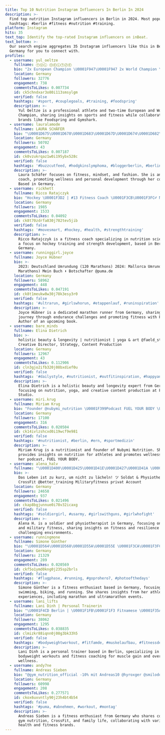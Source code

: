 ```yaml
---
title: Top 10 Nutrition Instagram Influencers In Berlin In 2024
description: >-
  Find top nutrition Instagram influencers in Berlin in 2024. Most popular
  hashtags: #berlin #fitness #nutrition #training.
platform: Instagram
hits: 35
text_top: Identify the top-rated Instagram influencers on inBeat.
text_bottom: >-
  Our search engine aggregates 35 Instagram influencers like this in Berlin,
  Germany for you to connect with.
profiles:
  - username: yul_oeltze
    fullname: ⓎⓊⓁ ⓄⒺⓁⓉⓏⒺ
    bio: "2x European Champion \U0001F947\U0001F947 2x World Champion \U0001F947\U0001F947 @foodspring -15% —> yulFSG @gymshark link below ♥️Magdeburg\U0001F49A"
    location: Germany
    followers: 32776
    engagement: 738
    commentsToLikes: 0.007734
    id: ck5chndxar3o80i113smsylgm
    verified: false
    hashtags: '#sport, #couplegoals, #training, #foodspring'
    description: >-
      Yul Oeltze is a professional athlete and two-time European and World
      Champion, sharing insights on sports and fitness while collaborating with
      brands like Foodspring and Gymshark.
  - username: lauralamode
    fullname: LAURA SCHÄFER
    bio: "\U0001D675\U0001D678\U0001D683\U0001D67D\U0001D674\U0001D682\U0001D682 • \U0001D67C\U0001D678\U0001D67D\U0001D673\U0001D682\U0001D674\U0001D683 • \U0001D675\U0001D670\U0001D682\U0001D677\U0001D678\U0001D67E\U0001D67D \U0001F397 \U0001D673\U0001D692\U0001D68A\U0001D690\U0001D697\U0001D698\U0001D69C\U0001D68E \U0001D67A\U0001D69B\U0001D68E\U0001D68B\U0001D69C ‘\U0001D7F8\U0001D7F7 ✨@soulvibe.coaching \U0001F4AA\U0001F3FD \U0001D67E\U0001D697\U0001D695\U0001D692\U0001D697\U0001D68E \U0001D672\U0001D698\U0001D68A\U0001D68C\U0001D691 \U0001F964@morenutrition.de \U0001D672\U0001D698\U0001D68D\U0001D68E „\U0001D67B\U0001D670\U0001D684\U0001D681\U0001D670\U0001D67B\U0001D670\U0001D67C\U0001D67E\U0001D673\U0001D674“ \U0001D7F7:\U0001D7F7 \U0001D67E\U0001D697\U0001D695\U0001D692\U0001D697\U0001D68E \U0001D672\U0001D698\U0001D68A\U0001D68C\U0001D691\U0001D692\U0001D697\U0001D690:"
    location: Germany
    followers: 50702
    engagement: 43
    commentsToLikes: 0.007187
    id: ck0vzukrqaz1w0i195ybx528c
    verified: false
    hashtags: '#buzzcutfeed, #hodgkinslymphoma, #bloggerberlin, #berlin'
    description: >-
      Laura Schäfer focuses on fitness, mindset, and fashion. She is an online
      coach, promoting wellness and personal development through her content.
      Based in Germany.
  - username: rickhett
    fullname: Ricco Ratajczyk
    bio: "Hockey \U0001F3D2 | #13 Fitness Coach \U0001F3CB\U0001F3FC‍♂️ Nutrition Science \U0001F393 Berlin \U0001F4CD"
    location: Germany
    followers: 1985
    engagement: 1533
    commentsToLikes: 0.04092
    id: ck8t70zdrfa830j782tev5jib
    verified: false
    hashtags: '#movesmart, #hockey, #health, #strengthtraining'
    description: >-
      Ricco Ratajczyk is a fitness coach specializing in nutrition science, with
      a focus on hockey training and strength development, based in Berlin,
      Germany.
  - username: runninggirl.joyce
    fullname: Joyce Hübner
    bio: >-
      2023: Deutschland Umrundung (120 Marathons) 2024: Mallorca Umrundung (11
      Marathons) Mein Buch ⬇️ Botschafter @puma.de
    location: Germany
    followers: 58962
    engagement: 448
    commentsToLikes: 0.047191
    id: ck8t1meukw8w30j78k3esy3r0
    verified: false
    hashtags: '#ultrarun, #girlswhorun, #etappenlauf, #runinspiration'
    description: >-
      Joyce Hübner is a dedicated marathon runner from Germany, sharing her
      journey through endurance challenges and promoting fitness with Puma.
      Author of an upcoming book.
  - username: bare_minds
    fullname: Elina Dietrich
    bio: >-
      holistic beauty & longevity | nutritionist | yoga & art @faeld_studio -
      Creative Director, Strategy, Content Production
    location: Germany
    followers: 12967
    engagement: 43
    commentsToLikes: 0.112906
    id: cln3gjo2ifb320j08bxdief0u
    verified: false
    hashtags: '#dailystyle, #nutritionist, #outfitinspiration, #happyandhealthy'
    description: >-
      Elina Dietrich is a holistic beauty and longevity expert from Germany,
      focusing on nutrition, yoga, and creative content production at Faeld
      Studio.
  - username: miri.krug
    fullname: Miriam Krug
    bio: "Founder @nubymi_nutrition \U0001F399Podcast FUEL YOUR BODY \U0001F3C8 Nutritionist @berlinthunderfootball \U0001F951 @nikewellcollective Nutrition Coach \U0001F48A @esncom ⬇️ COACHING ⬇️"
    location: Germany
    followers: 17100
    engagement: 316
    commentsToLikes: 0.020504
    id: ck14ivlzshcxd0i19wcf9e981
    verified: false
    hashtags: '#nutritionist, #berlin, #ern, #sportmedizin'
    description: >-
      Miriam Krug is a nutritionist and founder of Nubymi Nutrition. She
      provides insights on nutrition for athletes and promotes wellness through
      her podcast, FUEL YOUR BODY.
  - username: alena_halv
    fullname: "\U0001D400\U0001D425\U0001D41E\U0001D427\U0001D41A \U0001D407."
    bio: >-
      Das Leben ist zu kurz, um nicht zu lächeln! ツ Soldat & Physiotherapeutin
      CrossFit @better_training Militaryfitness privat Account
    location: Germany
    followers: 24658
    engagement: 937
    commentsToLikes: 0.021496
    id: ckap8bgjunnue0i78v32icaxg
    verified: false
    hashtags: '#soldiergirl, #usarmy, #girlswithguns, #girlwhofight'
    description: >-
      Alena H. is a soldier and physiotherapist in Germany, focusing on CrossFit
      and military fitness, sharing insights on fitness and resilience in
      challenging environments.
  - username: runningmone
    fullname: Simone Günther
    bio: "\U0001D564\U0001D568\U0001D55A\U0001D55E \U0001F3CA\U0001F3FC‍♀️ \U0001D553\U0001D55A\U0001D55C\U0001D556 \U0001F6B4\U0001F3FC‍♀️\U0001D563\U0001D566\U0001D55F\U0001F3C3\U0001F3FC‍♀️ \U0001D7F0\U0001D7EE,\U0001D7ED\U0001D7F5\U0001D7F1 \U0001F449\U0001F3FB \U0001D5E3\U0001D5D5 \U0001D7EC\U0001D7EF:\U0001D7EE\U0001D7EF:\U0001D7EE\U0001D7F3 \U0001D5D5\U0001D5D8\U0001D5E5\U0001D5DF\U0001D5DC\U0001D5E1 \U0001D5E0\U0001D5EE\U0001D5FF\U0001D5EE\U0001D601\U0001D5F5\U0001D5FC\U0001D5FB \U0001D7EE\U0001D7EC\U0001D7EE\U0001D7EE \U0001D5DB\U0001D5E0 \U0001F449\U0001F3FB \U0001D5E3\U0001D5D5 \U0001D7EC\U0001D7ED:\U0001D7EF\U0001D7F4:\U0001D7EE\U0001D7F3 \U0001D5E7\U0001D5EE\U0001D602\U0001D5EF\U0001D5F2\U0001D5FF\U0001D601\U0001D5EE\U0001D5F9 \U0001D7ED\U0001D7EC\U0001D7EC\U0001D5F8\U0001D5FA \U0001F449\U0001F3FB \U0001D7EC\U0001D7F3.\U0001D7ED\U0001D7EC.\U0001D7EE\U0001D7EC\U0001D7EE\U0001D7EF \U0001F431ᑭOᑭᑭEᒪE+\U0001F431EᖇᑎIE"
    location: Germany
    followers: 21329
    engagement: 289
    commentsToLikes: 0.020569
    id: ckf5o1ymd0kng0j235sp2brls
    verified: false
    hashtags: '#flugphase, #running, #goprohero7, #photoofthedays'
    description: >-
      Simone Günther is a fitness enthusiast based in Germany, focusing on
      swimming, biking, and running. She shares insights from her athletic
      experiences, including marathon and ultramarathon events.
  - username: lani_lifts
    fullname: Lani Dinh | Personal Trainerin
    bio: "\U0001F4CD Berlin | \U0001F1FB\U0001F1F3 Fitnamese \U0001F35A I exercise for extra rice \U0001F380 @teveo 10% “LANIX10” \U0001F95B @everybuddy_nutrition 10% “LANI” @lani_lifts_impressum ⬇️ Coaching"
    location: Germany
    followers: 38062
    engagement: 1295
    commentsToLikes: 0.038835
    id: clmizkr88iqnn0j08g3bk33h5
    verified: false
    hashtags: '#bodyweightworkout, #fitfamde, #muskelaufbau, #fitnessdeutschland'
    description: >-
      Lani Dinh is a personal trainer based in Berlin, specializing in
      bodyweight workouts and fitness coaching for muscle gain and overall
      wellness.
  - username: andy7ne
    fullname: Andreas Sieben
    bio: "@gym_nutrition_official -10% mit Andreas10 @hyroxger @smilodox andy7 @urbansportsclub \U0001F4CDRheinland \U0001F468‍\U0001F469‍\U0001F467‍\U0001F467Papa u Ehemann \U0001F4E7 andy7ne@gmx.de \U0001F3CB️#crossfit"
    location: Germany
    followers: 60998
    engagement: 208
    commentsToLikes: 0.277571
    id: ckox6uxvntly90j23h4bt4b54
    verified: false
    hashtags: '#puma, #abnehmen, #workout, #montag'
    description: >-
      Andreas Sieben is a fitness enthusiast from Germany who shares content on
      gym nutrition, CrossFit, and family life, collaborating with various
      health and fitness brands.
---
```


